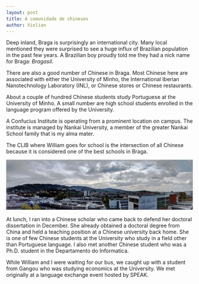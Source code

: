 ```yaml
---
layout: post
title: A comunidade de chineses
author: Xinlian
---
```


Deep inland, Braga is surprisingly an international city.  Many local mentioned they were surprised to see a huge influx of Brazilian population in the past few years.  A Brazilian boy proudly told me they had a nick name for Braga: _Bragasil_.

There are also a good number of Chinese in Braga.  Most Chinese here are associated with either the University of Minho, the International Iberian Nanotechnology Laboratory (INL), or Chinese stores or Chinese restaurants.

About a couple of hundred Chinese students study Portuguese at the University of Minho.  A small number are high school students enrolled in the language program offered by the University.

A Confucius Institute is operating from a prominent location on campus.  The institute is managed by Nankai University, a member of the greater Nankai School family that is my alma mater.

The CLIB where William goes for school is the intersection of all Chinese because it is considered one of the best schools in Braga.

![](/images/IMG_20191023_132152-PANO.jpg)

At lunch, I ran into a Chinese scholar who came back to defend her doctoral dissertation in December.  She already obtained a doctoral degree from China and held a teaching position at a Chinese university back home.  She is one of few Chinese students at the University who study in a field other than Portuguese language.  I also met another Chinese student who was a Ph.D. student in the Departamento do Informatica.

While William and I were waiting for our bus, we caught up with a student from Gangou who was studying economics at the University.  We met originally at a language exchange event hosted by SPEAK.

